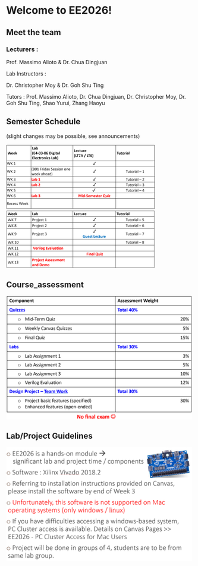 # Welcome to EE2026!

## Meet the team
### Lecturers :

Prof. Massimo Alioto & Dr. Chua Dingjuan

Lab Instructors :

Dr. Christopher Moy & Dr. Goh Shu Ting

Tutors :
Prof. Massimo Alioto, Dr. Chua Dingjuan, Dr. Christopher Moy, Dr. Goh Shu Ting, Shao Yurui, Zhang Haoyu


## Semester Schedule
(slight changes may be possible, see announcements)

<img src="imgs/a1.png" alt="wk1-recess_week" width="400">
<img src="imgs/a2.png" alt="wk8-13" width="400">


## Course_assessment

<img src="imgs/a3.png" alt="cat" width="500">


## Lab/Project Guidelines

<img src="imgs/a4.png" alt="kitty" width="500">